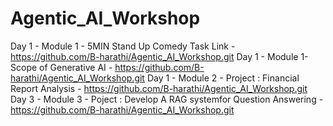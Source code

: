 # Agentic_AI_Workshop

Day 1 - Module 1 -  5MIN Stand Up Comedy Task Link - https://github.com/B-harathi/Agentic_AI_Workshop.git
Day 1 - Module 1- Scope of Generative AI - https://github.com/B-harathi/Agentic_AI_Workshop.git
Day 1 - Module 2 - Project : Financial Report Analysis - https://github.com/B-harathi/Agentic_AI_Workshop.git
Day 3 - Module 3 - Poject : Develop A RAG systemfor Question Answering - https://github.com/B-harathi/Agentic_AI_Workshop.git